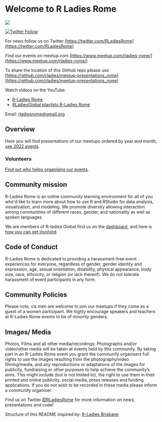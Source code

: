 # Welcome to R Ladies Rome
![](https://secure.meetupstatic.com/photos/event/a/9/b/f/highres_501943455.jpeg)

[![Twitter Follow](https://img.shields.io/twitter/follow/RLadiesRome.svg?style=social)](https://twitter.com/RLadiesRome)

For news follow us on Twitter [https://twitter.com/RLadiesRome](https://twitter.com/RLadiesRome)

Find our events on meetup.com [https://www.meetup.com/rladies-rome/](https://www.meetup.com/rladies-rome/)

To share the location of this GitHub repo please use [https://github.com/rladies/meetup-presentations_rome](https://github.com/rladies/meetup-presentations_rome)

Watch videos on the YouTube:

- [R-Ladies Rome](https://www.youtube.com/@rladiesrome)
- [RLadiesGlobal playlists R-Ladies Rome](https://www.youtube.com/c/RLadiesGlobal/playlists)

Email: rladiesrome@gmail.org

## Overview

Here you will find presentations of our meetups ordered by year and month, [see 2022 events](https://github.com/rladies/meetup-presentations_rome/tree/main/events/2022).

### Volunteers

[Find out who helps organising our events](https://github.com/rladies/meetup-presentations_rome/blob/master/organisersKit/volunteers.md).

## Community mission

R-Ladies Rome is an online community learning environment for all of you who'd like to learn more about how to use R and RStudio for data analysis, visualization, and modeling. We promote diversity allowing interaction among communities of different races, gender, and nationality as well as spoken languages.  

We are members of R-ladies Global find us on the [dashboard](https://gqueiroz.shinyapps.io/rshinylady/), and here is [how you can get involved](https://rladies.org/about-us/).


## Code of Conduct
R-Ladies Rome is dedicated to providing a harassment-free event experiences for everyone, regardless of gender, gender identity and expression, age, sexual orientation, disability, physical appearance, body size, race, ethnicity, or religion (or lack thereof). We do not tolerate harassment of event participants in any form.

## Community Policies
Please note, cis men are welcome to join our meetups if they come as a guest of a women participant. We highly encourage speakers and teachers at R-Ladies Rome events to be of minority genders.

## Images/ Media
Photos, Films and all other media/recordings: Photographs and/or video/other media will be taken at events held by this community. By taking part in an R-Ladies Rome event you grant the community organisers full rights to use the images resulting from the photography/video filming/media, and any reproductions or adaptations of the images for publicity, fundraising or other purposes to help achieve the community’s aims. This might include (but is not limited to), the right to use them in their printed and online publicity, social media, press releases and funding applications. If you do not wish to be recorded in these media please inform a community organiser.

Find us on Twitter [@RLadiesRome](https://twitter.com/RLadiesRome) for more information on news, presentations and code!

Structure of this README inspired by: [R-Ladies Brisbane](https://github.com/rladies/meetup-presentations_brisbane)
